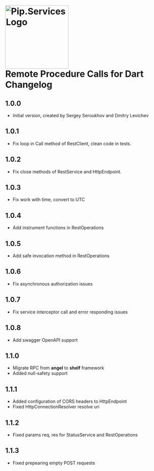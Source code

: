 # <img src="https://uploads-ssl.webflow.com/5ea5d3315186cf5ec60c3ee4/5edf1c94ce4c859f2b188094_logo.svg" alt="Pip.Services Logo" width="200"> <br/> Remote Procedure Calls for Dart Changelog

## 1.0.0

- Initial version, created by Sergey Seroukhov and Dmitry Levichev

## 1.0.1

- Fix loop in Call method of RestClient, clean code in tests.

## 1.0.2

- Fix close methods of RestService and HttpEndpoint.

## 1.0.3

- Fix work with time, convert to UTC

## 1.0.4

- Add instrument functions in RestOperations

## 1.0.5

- Add safe invocation method in RestOperations

## 1.0.6

- Fix asynchronous authorization issues

## 1.0.7

- Fix service interceptor call and error responding issues

## 1.0.8

- Add swagger OpenAPI support

## 1.1.0

- Migrate RPC from **angel** to **shelf** framework
- Added null-safety support

## 1.1.1

- Added configuration of CORS headers to HttpEndpoint
- Fixed HttpConnectionResolver resolve uri

## 1.1.2

- Fixed params req, res for StatusService and RestOperations

## 1.1.3

- Fixed prepearing empty POST requests
